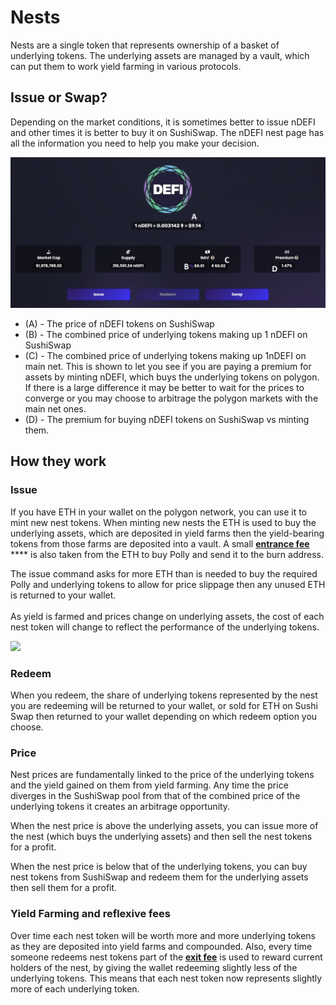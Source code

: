 # Nests

Nests are a single token that represents ownership of a basket of underlying tokens. The underlying assets are managed by a vault, which can put them to work yield farming in various protocols.&#x20;

## Issue or Swap?

Depending on the market conditions, it is sometimes better to issue nDEFI and other times it is better to buy it on SushiSwap. The nDEFI nest page has all the information you need to help you make your decision.

![](<../../../.gitbook/assets/image (59).png>)

* (A) - The price of nDEFI tokens on SushiSwap
* (B) - The combined price of underlying tokens making up 1 nDEFI on SushiSwap
* (C) - The combined price of underlying tokens making up 1nDEFI on main net. This is shown to let you see if you are paying a premium for assets by minting nDEFI, which buys the underlying tokens on polygon. If there is a large difference it may be better to wait for the prices to converge or you may choose to arbitrage the polygon markets with the main net ones.
* (D) - The premium for buying nDEFI tokens on SushiSwap vs minting them.

## How they work

### Issue

If you have ETH in your wallet on the polygon network, you can use it to mint new nest tokens. When minting new nests the ETH is used to buy the underlying assets, which are deposited in yield farms then the yield-bearing tokens from those farms are deposited into a vault. A small [**entrance fee**](../fees.md) **** is also taken from the ETH to buy Polly and send it to the burn address.&#x20;

The issue command asks for more ETH than is needed to buy the required Polly and underlying tokens to allow for price slippage then any unused ETH is returned to your wallet.\
\
As yield is farmed and prices change on underlying assets, the cost of each nest token will change to reflect the performance of the underlying tokens.

![](https://documents.lucid.app/documents/19a03ab9-9cd3-4ed3-87fd-e2a87dbcd487/pages/0\_0?a=639\&x=5\&y=139\&w=1650\&h=902\&store=1\&accept=image%2F\*\&auth=LCA%2012afa61013c357ed20cd951af0f2ba6ababb69f9-ts%3D1632762987)

### Redeem

When you redeem, the share of underlying tokens represented by the nest you are redeeming will be returned to your wallet, or sold for ETH on Sushi Swap then returned to your wallet depending on which redeem option you choose.

### Price

Nest prices are fundamentally linked to the price of the underlying tokens and the yield gained on them from yield farming. Any time the price diverges in the SushiSwap pool from that of the combined price of the underlying tokens it creates an arbitrage opportunity.&#x20;

When the nest price is above the underlying assets, you can issue more of the nest (which buys the underlying assets) and then sell the nest tokens for a profit.&#x20;

When the nest price is below that of the underlying tokens, you can buy nest tokens from SushiSwap and redeem them for the underlying assets then sell them for a profit.

### Yield Farming and reflexive fees

Over time each nest token will be worth more and more underlying tokens as they are deposited into yield farms and compounded. Also, every time someone redeems nest tokens part of the [**exit fee**](../fees.md) is used to reward current holders of the nest, by giving the wallet redeeming slightly less of the underlying tokens. This means that each nest token now represents slightly more of each underlying token.

